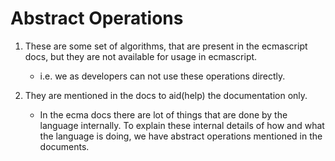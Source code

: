 # Abstract Operations

1. These are some set of algorithms, that are present in the ecmascript docs, but they are not available for usage in ecmascript.

   - i.e. we as developers can not use these operations directly.

2. They are mentioned in the docs to aid(help) the documentation only.
   - In the ecma docs there are lot of things that are done by the language internally. To explain these internal details of how and what the language is doing, we have abstract operations mentioned in the documents.
